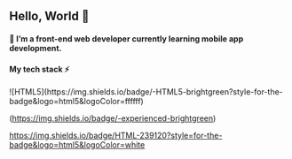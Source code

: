 <h2> Hello, World 👋 </h2>

<h4> 🌱 I’m a front-end web developer currently learning mobile app development. </h4>

<h4> My tech stack ⚡ </h4>
![HTML5](https://img.shields.io/badge/-HTML5-brightgreen?style-for-the-badge&logo=html5&logoColor=ffffff)

(https://img.shields.io/badge/-experienced-brightgreen)

https://img.shields.io/badge/HTML-239120?style=for-the-badge&logo=html5&logoColor=white


<!--
**everywherejacobkim/everywherejacobkim** is a ✨ _special_ ✨ repository because its `README.md` (this file) appears on your GitHub profile.

Here are some ideas to get you started:

- 🔭 I’m currently working on ...
- 🌱 I’m currently learning ...
- 👯 I’m looking to collaborate on ...
- 🤔 I’m looking for help with ...
- 💬 Ask me about ...
- 📫 How to reach me: ...
- 😄 Pronouns: ...
- ⚡ Fun fact: ...
-->
